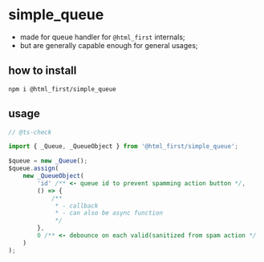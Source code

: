 # simple_queue

-   made for queue handler for `@html_first` internals;
-   but are generally capable enough for general usages;

## how to install

```shell
npm i @html_first/simple_queue
```

## usage

```js
// @ts-check

import { _Queue, _QueueObject } from '@html_first/simple_queue';

$queue = new _Queue();
$queue.assign(
	new _QueueObject(
		'id' /** <- queue id to prevent spamming action button */,
		() => {
			/**
			 * - callback
			 * - can also be async function
			 */
		},
		0 /** <- debounce on each valid(sanitized from spam action */
	)
);
```
